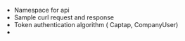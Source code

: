 * Namespace for api
* Sample curl request and response
* Token authentication algorithm ( Captap, CompanyUser)
*